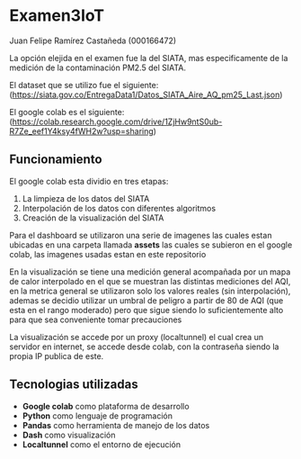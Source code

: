 # Examen3IoT
Juan Felipe Ramírez Castañeda (000166472)

La opción elejida en el examen fue la del SIATA, mas especificamente de la medición de la contaminación PM2.5 del SIATA.

El dataset que se utilizo fue el siguiente: (https://siata.gov.co/EntregaData1/Datos_SIATA_Aire_AQ_pm25_Last.json)

El google colab es el siguiente: (https://colab.research.google.com/drive/1ZjHw9ntS0ub-R7Ze_eef1Y4ksy4fWH2w?usp=sharing)

## **Funcionamiento**
El google colab esta dividio en tres etapas:

1. La limpieza de los datos del SIATA
2. Interpolación de los datos con diferentes algoritmos
3. Creación de la visualización del SIATA

Para el dashboard se utilizaron una serie de imagenes las cuales estan ubicadas en una carpeta llamada **assets** las cuales se subieron en el google colab, las imagenes usadas estan en este repositorio

En la visualización se tiene una medición general acompañada por un mapa de calor interpolado en el que se muestran las distintas mediciones del AQI, en la metrica general se utilizaron solo los valores reales (sin interpolación), ademas se decidio utilizar un umbral de peligro a partir de 80 de AQI (que esta en el rango moderado) pero que sigue siendo lo suficientemente alto para que sea conveniente tomar precauciones

La visualización se accede por un proxy (localtunnel) el cual crea un servidor en internet, se accede desde colab, con la contraseña siendo la propia IP publica de este.

## **Tecnologias utilizadas**

* **Google colab** como plataforma de desarrollo
* **Python** como lenguaje de programación
* **Pandas** como herramienta de manejo de los datos
* **Dash** como visualización
* **Localtunnel** como el entorno de ejecución
